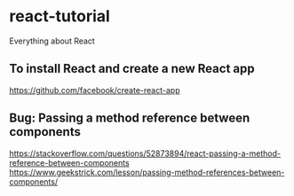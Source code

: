 # react-tutorial
Everything about React

## To install React and create a new React app
https://github.com/facebook/create-react-app


## Bug: Passing a method reference between components
https://stackoverflow.com/questions/52873894/react-passing-a-method-reference-between-components
https://www.geekstrick.com/lesson/passing-method-references-between-components/
